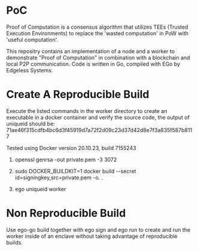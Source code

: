 # PoC
Proof of Computation is a consensus algorithm that utilizes TEEs (Trusted Execution Environments)
to replace the 'wasted computation' in PoW with 'useful computation'.

This repositry contains an implementation of a node and a worker to demonstrate "Proof of Computation" in combination
with a blockchain and local P2P communication. Code is written in Go, compiled with EGo by Edgeless Systems.

# Create A Reproducible Build

Execute the listed commands in the worker directory to create an executable in a docker container and verify the source code,
the output of uniqueid should be: 71ae46f315cdfb4bc6d3f45919d7a72f2d09c23d37d42d8e7f3a835f587b8117

Tested using Docker version 20.10.23, build 7155243

1. openssl genrsa -out private.pem -3 3072

2. sudo DOCKER_BUILDKIT=1 docker build --secret id=signingkey,src=private.pem -o. .

3. ego uniqueid worker

# Non Reproducible Build

Use ego-go build together with ego sign and ego run to create and run the worker inside of an enclave without taking advantage of reproducible builds.